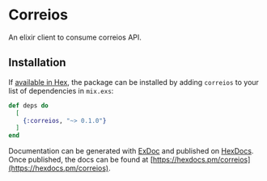 # Correios

An elixir client to consume correios API.

## Installation

If [available in Hex](https://hex.pm/docs/publish), the package can be installed
by adding `correios` to your list of dependencies in `mix.exs`:

```elixir
def deps do
  [
    {:correios, "~> 0.1.0"}
  ]
end
```

Documentation can be generated with [ExDoc](https://github.com/elixir-lang/ex_doc)
and published on [HexDocs](https://hexdocs.pm). Once published, the docs can
be found at [https://hexdocs.pm/correios](https://hexdocs.pm/correios).

